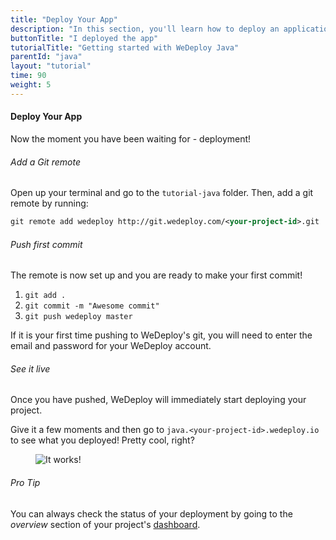 ```yaml
---
title: "Deploy Your App"
description: "In this section, you'll learn how to deploy an application using WeDeploy Java."
buttonTitle: "I deployed the app"
tutorialTitle: "Getting started with WeDeploy Java"
parentId: "java"
layout: "tutorial"
time: 90
weight: 5
---
```


#### Deploy Your App

Now the moment you have been waiting for - deployment!

###### Add a Git remote

Open up your terminal and go to the `tutorial-java` folder. Then, add a git remote by running:

```xml
git remote add wedeploy http://git.wedeploy.com/<your-project-id>.git
```

###### Push first commit

The remote is now set up and you are ready to make your first commit! 

1. `git add .`
2. `git commit -m "Awesome commit"`
3. `git push wedeploy master`

If it is your first time pushing to WeDeploy's git, you will need to enter the email and password for your WeDeploy account.

###### See it live

Once you have pushed, WeDeploy will immediately start deploying your project.

Give it a few moments and then go to `java.<your-project-id>.wedeploy.io` to see what you deployed! Pretty cool, right?

<figure>
	<img src="/images/tutorials/it-works.png" alt="It works!">
</figure>

<aside>

###### <span class="icon-16-star"></span> Pro Tip

You can always check the status of your deployment by going to the _overview_ section of your project's <a href="http://dashboard.wedeploy.com" target="_blank">dashboard</a>.

</aside>
